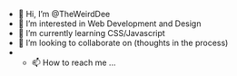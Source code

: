 - 👋 Hi, I’m @TheWeirdDee
- 👀 I’m interested in Web Development and Design
- 🌱 I’m currently learning CSS/Javascript
- 💞️ I’m looking to collaborate on (thoughts in the process)
- - 📫 How to reach me ...

<!---
TheWeirdDee/TheWeirdDee is a ✨ special ✨ repository because its `README.md` (this file) appears on your GitHub profile.
You can click the Preview link to take a look at your changes.
--->
